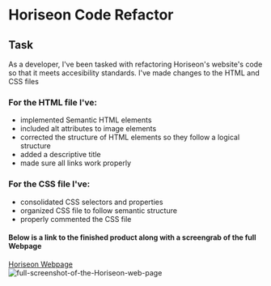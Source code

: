 # Horiseon Code Refactor

## Task
As a developer, I've been tasked with refactoring Horiseon's website's code 
so that it meets accesibility standards. I've made changes to the HTML and CSS files

### For the HTML file I've:
* implemented Semantic HTML elements
* included alt attributes to image elements
* corrected the structure of HTML elements so they follow a logical structure
* added a descriptive title
* made sure all links work properly

### For the CSS file I've:
* consolidated CSS selectors and properties
* organized CSS file to follow semantic structure
* properly commented the CSS file


#### Below is a link to the finished product along with a screengrab of the full Webpage
<a href="https://israel-molestina.github.io/Horiseon-code-refactor/" target="_blank">Horiseon Webpage</a>
<br>
![full-screenshot-of-the-Horiseon-web-page](./assets/images/horiseon-full-web-page.png)
